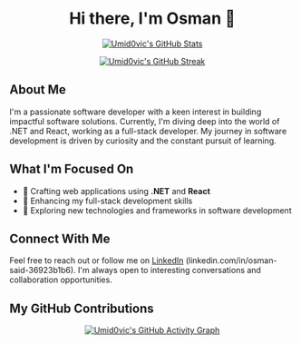 <h1 align="center">Hi there, I'm Osman 👋</h1>

<p align="center">
  <a href="https://github.com/Umid0vic">
    <img src="https://github-readme-stats.vercel.app/api?username=Umid0vic&show_icons=true&theme=tokyonight" alt="Umid0vic's GitHub Stats">
  </a>
</p>

<p align="center">
  <a href="https://github.com/Umid0vic">
    <img src="https://github-readme-streak-stats.herokuapp.com/?user=Umid0vic&theme=dark" alt="Umid0vic's GitHub Streak">
  </a>
</p>

## About Me

I'm a passionate software developer with a keen interest in building impactful software solutions. Currently, I'm diving deep into the world of .NET and React, working as a full-stack developer. My journey in software development is driven by curiosity and the constant pursuit of learning.

## What I'm Focused On

- 🔭 Crafting web applications using **.NET** and **React**
- 🌱 Enhancing my full-stack development skills
- 👀 Exploring new technologies and frameworks in software development

## Connect With Me

Feel free to reach out or follow me on [LinkedIn](#) (linkedin.com/in/osman-said-36923b1b6). I'm always open to interesting conversations and collaboration opportunities.

## My GitHub Contributions

<p align="center">
  <a href="https://github.com/Umid0vic">
    <img src="https://activity-graph.herokuapp.com/graph?username=Umid0vic&theme=xcode" alt="Umid0vic's GitHub Activity Graph">
  </a>
</p>

